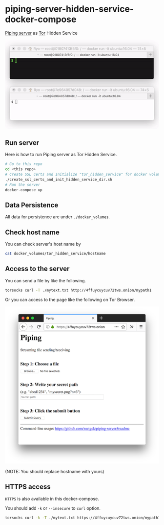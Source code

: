 # piping-server-hidden-service-docker-compose
[Piping server](https://github.com/nwtgck/piping-server) as [Tor](https://www.torproject.org/) Hidden Service

![Piping on Tor](demo_images/piping_on_tor.gif)

## Run server

Here is how to run Piping server as Tor Hidden Service.

```bash
# Go to this repo
cd <this repo>
# Create SSL certs and Initialize "tor_hidden_service" for docker volume sharing
./create_ssl_certs_and_init_hidden_service_dir.sh
# Run the server
docker-compose up
```

## Data Persistence

All data for persistence are under `./docker_volumes`.

## Check host name

You can check server's host name by

```bash
cat docker_volumes/tor_hidden_service/hostname
```

## Access to the server

You can send a file by like the following.

```bash
torsocks curl -T ./mytext.txt http://4ffuycuycuv72tws.onion/mypath1
```

Or you can access to the page like the following on Tor Browser.

![demo1](demo_images/piping_tor_hidden_service.png)

(NOTE: You should replace hostname with yours)

## HTTPS access

`HTTPS` is also available in this docker-compose.

You should add `-k` or `--insecure` to `curl` option.

```bash
torsocks curl -k -T ./mytext.txt https://4ffuycuycuv72tws.onion/mypath1
```
